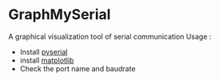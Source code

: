 # GraphMySerial
A graphical visualization tool of serial communication
Usage :
- Install [pyserial](https://pypi.org/project/pyserial/)
- install [matplotlib](https://pypi.org/project/matplotlib/)
- Check the port name and baudrate

